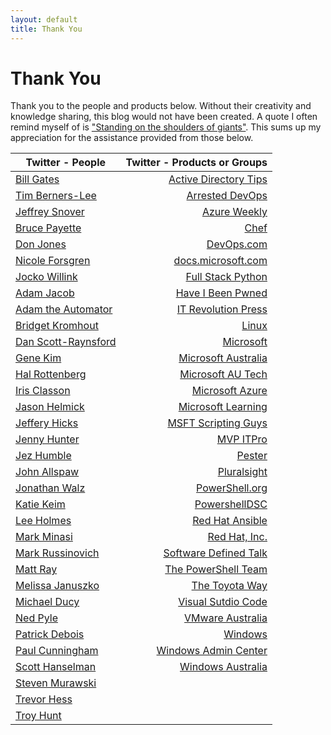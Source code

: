 ```yaml
---
layout: default
title: Thank You
---
```

# Thank You

Thank you to the people and products below. Without their creativity and knowledge sharing, this blog would not have been created. A quote I often remind myself of is ["Standing on the shoulders of giants"](https://en.wikipedia.org/wiki/Standing_on_the_shoulders_of_giants). This sums up my appreciation for the assistance provided from those below.


|Twitter - People|Twitter - Products or Groups|
| --- | ---: |
|[Bill Gates](https://twitter.com/BillGates)|[Active Directory Tips](https://twitter.com/ADTipsTricks)|
|[Tim Berners-Lee](https://twitter.com/timberners_lee)|[Arrested DevOps](https://twitter.com/ArrestedDevOps)|
|[Jeffrey Snover](https://twitter.com/jsnover)|[Azure Weekly](https://twitter.com/AzureWeekly)|
|[Bruce Payette](https://twitter.com/BrucePayette)|[Chef](https://twitter.com/chef)|
|[Don Jones](https://twitter.com/concentrateddon)|[DevOps.com](https://twitter.com/devopsdotcom)|
|[Nicole Forsgren](https://twitter.com/nicolefv)|[docs.microsoft.com](https://twitter.com/docsmsft)|
|[Jocko Willink](https://twitter.com/jockowillink)|[Full Stack Python](https://twitter.com/fullstackpython)|
|[Adam Jacob](https://twitter.com/adamhjk)|[Have I Been Pwned](https://twitter.com/haveibeenpwned)|
|[Adam the Automator](https://twitter.com/adbertram)|[IT Revolution Press](https://twitter.com/ITRevBooks)|
|[Bridget Kromhout](https://twitter.com/bridgetkromhout)|[Linux](https://twitter.com/Linux)|
|[Dan Scott-Raynsford](https://twitter.com/dscottraynsford)|[Microsoft](https://twitter.com/Microsoft)|
|[Gene Kim](https://twitter.com/RealGeneKim)|[Microsoft Australia](https://twitter.com/MicrosoftAU)|
|[Hal Rottenberg](https://twitter.com/halr9000)|[Microsoft AU Tech](https://twitter.com/MicrosoftAUTech)|
|[Iris Classon](https://twitter.com/IrisClasson)|[Microsoft Azure](https://twitter.com/Azure)|
|[Jason Helmick](https://twitter.com/theJasonHelmick)|[Microsoft Learning](https://twitter.com/MSLearning)|
|[Jeffery Hicks](https://twitter.com/JeffHicks)|[MSFT Scripting Guys](https://twitter.com/ScriptingGuys)|
|[Jenny Hunter](https://twitter.com/MsftJenny)|[MVP ITPro](https://twitter.com/mvpitpro)|
|[Jez Humble](https://twitter.com/jezhumble)|[Pester](https://twitter.com/PSPester)|
|[John Allspaw](https://twitter.com/allspaw)|[Pluralsight](https://twitter.com/pluralsight)|
|[Jonathan Walz](https://twitter.com/jonwalz)|[PowerShell.org](https://twitter.com/PSHOrg)|
|[Katie Keim](https://twitter.com/katiedsc)|[PowershellDSC](https://twitter.com/PowershellDSC_)|
|[Lee Holmes](https://twitter.com/Lee_Holmes)|[Red Hat Ansible](https://twitter.com/ansible)|
|[Mark Minasi](https://twitter.com/mminasi)|[Red Hat, Inc.](https://twitter.com/RedHat)|
|[Mark Russinovich](https://twitter.com/markrussinovich)|[Software Defined Talk](https://twitter.com/SoftwareDefTalk)|
|[Matt Ray](https://twitter.com/mattray)|[The PowerShell Team](https://twitter.com/PowerShell_Team)|
|[Melissa Januszko](https://twitter.com/thedevopsdiva)|[The Toyota Way](https://twitter.com/The_Toyota_Way)|
|[Michael Ducy](https://twitter.com/mfdii)|[Visual Sutdio Code](https://twitter.com/code)|
|[Ned Pyle](https://twitter.com/NerdPyle)|[VMware Australia](https://twitter.com/VMwareAU)|
|[Patrick Debois](https://twitter.com/patrickdebois)|[Windows](https://twitter.com/Windows)|
|[Paul Cunningham](https://twitter.com/PaulCunningham)|[Windows Admin Center](https://twitter.com/servermgmt)|
|[Scott Hanselman](https://twitter.com/shanselman)|[Windows Australia](https://twitter.com/WindowsAU)|
|[Steven Murawski](https://twitter.com/StevenMurawski)|
|[Trevor Hess](https://twitter.com/trevorghess)|
|[Troy Hunt](https://twitter.com/troyhunt)|
